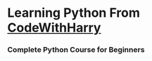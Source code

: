 # Learning Python From [CodeWithHarry](https://youtu.be/UrsmFxEIp5k?si=NK3RRPNc5bEyVqxg)

### Complete Python Course for Beginners
